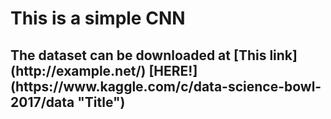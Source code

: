 <h1>This is a simple CNN



<h2>The dataset can be downloaded at [This link](http://example.net/)
[HERE!](https://www.kaggle.com/c/data-science-bowl-2017/data "Title")


